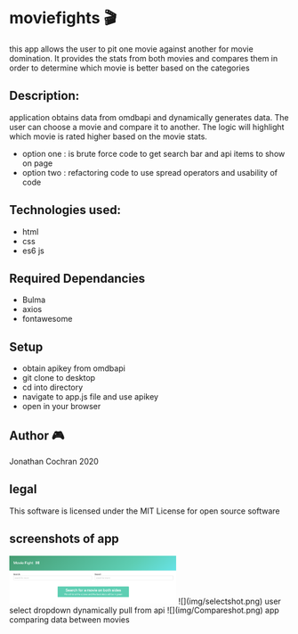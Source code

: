 # moviefights :clapper:
this app allows the user to pit one movie against another for movie domination.  It provides the stats from both movies and compares them in order to determine which movie is better based on the categories

## Description:
application obtains data from omdbapi and dynamically generates data.  The user can choose a movie and compare it to another.  The logic will highlight which movie is rated higher based on the movie stats.  
- option one : is brute force code to get search bar and api items to show on page
- option two : refactoring code to use spread operators and usability of code

## Technologies used:
- html
- css
- es6 js

## Required Dependancies
- Bulma
- axios
- fontawesome

## Setup
- obtain apikey from omdbapi
- git clone to desktop
- cd into directory
- navigate to app.js file and use apikey
- open in your browser

## Author :video_game:
Jonathan Cochran 2020

## legal
This software is licensed under the MIT License for open source software

## screenshots of app
<img src="img/moviefight.png" width="300"/>
![](img/selectshot.png) user select dropdown dynamically pull from api
![](img/Compareshot.png) app comparing data between movies
